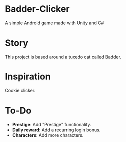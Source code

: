 # Badder-Clicker
A simple Android game made with Unity and C#

# Story
This project is based around a tuxedo cat called Badder.

# Inspiration
Cookie clicker.

# To-Do
- <b>Prestige</b>: Add "Prestige" functionality.
- <b>Daily reward</b>: Add a recurring login bonus.
- <b>Characters</b>: Add more characters.
